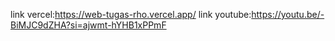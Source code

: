 link vercel:https://web-tugas-rho.vercel.app/
link youtube:https://youtu.be/-BiMJC9dZHA?si=ajwmt-hYHB1xPPmF
